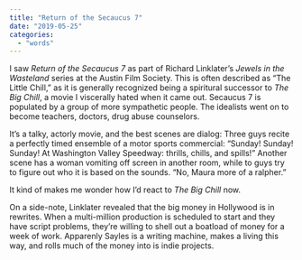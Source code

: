 ```yaml
---
title: "Return of the Secaucus 7"
date: "2019-05-25"
categories: 
  - "words"
---
```


I saw _Return of the Secaucus 7_ as part of Richard Linklater’s _Jewels in the Wasteland_ series at the Austin Film Society. This is often described as “The Little Chill,” as it is generally recognized being a spiritural successor to _The Big Chill_, a movie I viscerally hated when it came out. Secaucus 7 is populated by a group of more sympathetic people. The idealists went on to become teachers, doctors, drug abuse counselors.

It’s a talky, actorly movie, and the best scenes are dialog: Three guys recite a perfectly timed ensemble of a motor sports commercial: “Sunday! Sunday! Sunday! At Washington Valley Speedway: thrills, chills, and spills!” Another scene has a woman vomiting off screen in another room, while to guys try to figure out who it is based on the sounds. “No, Maura more of a ralpher.”

It kind of makes me wonder how I’d react to _The Big Chill_ now.

On a side-note, Linklater revealed that the big money in Hollywood is in rewrites. When a multi-million production is scheduled to start and they have script problems, they’re willing to shell out a boatload of money for a week of work. Apparenly Sayles is a writing machine, makes a living this way, and rolls much of the money into is indie projects.
